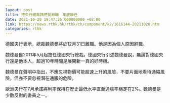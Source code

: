 ```yaml
---
layout: post
title: 德央行總裁魏德曼辭職　年底離任
date: 2021-10-20 19:47:26.000000000 +08:00
link: https://news.rthk.hk/rthk/ch/component/k2/1616144-20211020.htm
categories: rthk
---
```


德國央行表示，總裁魏德曼將於12月31日離職。他是因為個人原因辭職。

魏德曼自2011年5月起擔任德國央行總裁。德國央行引述魏德曼說，無論對德國央行還是他本人，超過10年時間是展開新一頁的好時機。

魏德曼在聲明中指出，不應忽視物價可能超速上升的風險，不要片面地看待通縮風險，但亦不要忽視潛在通脹的危險。

歐洲央行在7月承諾將利率保持在歷史最低水平直至通脹率穩定在2%。魏德曼是少數反對的委員之一。
